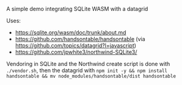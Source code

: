 
A simple demo integrating SQLite WASM with a datagrid

Uses:
* https://sqlite.org/wasm/doc/trunk/about.md
* https://github.com/handsontable/handsontable (via https://github.com/topics/datagrid?l=javascript)
* https://github.com/jpwhite3/northwind-SQLite3/

Vendoring in SQLite and the Northwind create script is done with `./vendor.sh`, then the datagrid with `npm init -y && npm install handsontable && mv node_modules/handsontable/dist handsontable`
